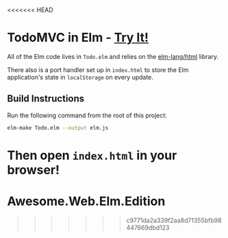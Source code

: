 <<<<<<< HEAD
# TodoMVC in Elm - [Try It!](http://evancz.github.io/elm-todomvc)

All of the Elm code lives in `Todo.elm` and relies on the [elm-lang/html][html] library. 

[html]: http://package.elm-lang.org/packages/elm-lang/html/latest 

There also is a port handler set up in `index.html` to store the Elm application's state in `localStorage` on every update.


## Build Instructions

Run the following command from the root of this project:

```bash
elm-make Todo.elm --output elm.js
```

Then open `index.html` in your browser!
=======
# Awesome.Web.Elm.Edition
>>>>>>> c9771da2a339f2aa8d71355bfb98447669dbd123
